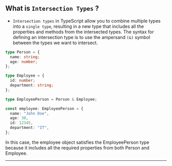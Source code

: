 ## What is `Intersection Types` ?
- `Intersection types` in TypeScript allow you to combine multiple types into a `single type`, resulting in a new type that includes all the properties and methods from the intersected types. The syntax for defining an intersection type is to use the ampersand `(&)` symbol between the types we want to intersect.
```ts
type Person = {
  name: string;
  age: number;
};

type Employee = {
  id: number;
  department: string;
};

type EmployeePerson = Person & Employee;

```

```ts
const employee: EmployeePerson = {
  name: "John Doe",
  age: 30,
  id: 12345,
  department: "IT",
};
```

In this case, the employee object satisfies the EmployeePerson type because it includes all the required properties from both Person and Employee.

- - - - - 
